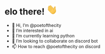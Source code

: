 # elo there! <img src="wave.gif" width="35px">


- 👋 Hi, I’m @poetofthecity
- 👀 I’m interested in ai
- 🌱 I’m currently learning python
- 💞️ I’m looking to collaborate on discord bot
- 📫 How to reach @poetofthecity on discord
